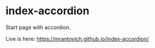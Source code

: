# index-accordion
Start page with accordion.

Live is here: https://mrantovich.github.io/index-accordion/

